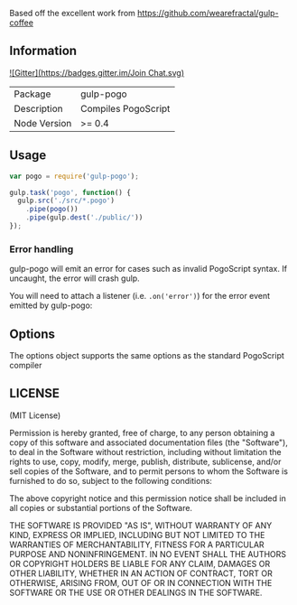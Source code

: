 Based off the excellent work from https://github.com/wearefractal/gulp-coffee

## Information
[![Gitter](https://badges.gitter.im/Join Chat.svg)](https://gitter.im/dereke/gulp-pogo?utm_source=badge&utm_medium=badge&utm_campaign=pr-badge&utm_content=badge)

<table>
<tr> 
<td>Package</td><td>gulp-pogo</td>
</tr>
<tr>
<td>Description</td>
<td>Compiles PogoScript</td>
</tr>
<tr>
<td>Node Version</td>
<td>>= 0.4</td>
</tr>
</table>

## Usage

```javascript
var pogo = require('gulp-pogo');

gulp.task('pogo', function() {
  gulp.src('./src/*.pogo')
    .pipe(pogo())
    .pipe(gulp.dest('./public/'))
});
```

### Error handling

gulp-pogo will emit an error for cases such as invalid PogoScript syntax. If uncaught, the error will crash gulp.

You will need to attach a listener (i.e. `.on('error')`) for the error event emitted by gulp-pogo:

## Options

The options object supports the same options as the standard PogoScript compiler

## LICENSE

(MIT License)

Permission is hereby granted, free of charge, to any person obtaining
a copy of this software and associated documentation files (the
"Software"), to deal in the Software without restriction, including
without limitation the rights to use, copy, modify, merge, publish,
distribute, sublicense, and/or sell copies of the Software, and to
permit persons to whom the Software is furnished to do so, subject to
the following conditions:

The above copyright notice and this permission notice shall be
included in all copies or substantial portions of the Software.

THE SOFTWARE IS PROVIDED "AS IS", WITHOUT WARRANTY OF ANY KIND,
EXPRESS OR IMPLIED, INCLUDING BUT NOT LIMITED TO THE WARRANTIES OF
MERCHANTABILITY, FITNESS FOR A PARTICULAR PURPOSE AND
NONINFRINGEMENT. IN NO EVENT SHALL THE AUTHORS OR COPYRIGHT HOLDERS BE
LIABLE FOR ANY CLAIM, DAMAGES OR OTHER LIABILITY, WHETHER IN AN ACTION
OF CONTRACT, TORT OR OTHERWISE, ARISING FROM, OUT OF OR IN CONNECTION
WITH THE SOFTWARE OR THE USE OR OTHER DEALINGS IN THE SOFTWARE.
